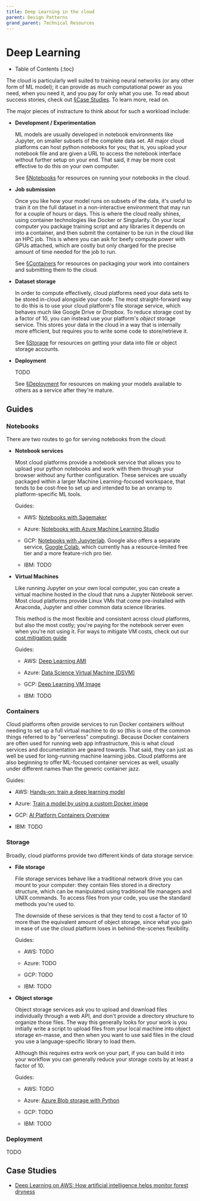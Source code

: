```yaml
---
title: Deep Learning in the cloud
parent: Design Patterns
grand_parent: Technical Resources
---
```


# Deep Learning

- Table of Contents
{:toc}

The cloud is particularly well suited to training neural networks (or any other form of ML model); it can provide as much computational power as you need, when you need it, and you pay for only what you use. To read about success stories, check out [&sect;Case Studies](#case-studies). To learn more, read on.

The major pieces of instracture to think about for such a workload include:

- **Development / Experimentation**

    ML models are usually developed in notebook environments like Jupyter, on smaller subsets of the complete data set. All major cloud platforms can host python notebooks for you; that is, you upload your notebook file and are given a URL to access the notebook interface without further setup on your end. That said, it may be more cost effective to do this on your own computer.

    See [&sect;Notebooks](#notebooks) for resources on running your notebooks in the cloud.

- **Job submission**

    Once you like how your model runs on subsets of the data, it's useful to train it on the full dataset in a non-interactive environment that may run for a couple of hours or days. This is where the cloud really shines, using container technologies like Docker or Singularity. On your local computer you package training script and any libraries it depends on into a container, and then submit the container to be run in the cloud like an HPC job. This is where you can ask for beefy compute power with GPUs attached, which are costly but only charged for the precise amount of time needed for the job to run.

    See [&sect;Containers](#containers) for resources on packaging your work into containers and submitting them to the cloud.

- **Dataset storage**

    In order to compute effectively, cloud platforms need your data sets to be stored in-cloud alongside your code. The most straight-forward way to do this is to use your cloud platform's file storage service, which behaves much like Google Drive or Dropbox. To reduce storage cost by a factor of 10, you can instead use your platform's *object* storage service. This stores your data in the cloud in a way that is internally more efficient, but requires you to write some code to store/retrieve it.

    See [&sect;Storage](#storage) for resources on getting your data into file or object storage accounts.

- **Deployment**

    TODO

    See [&sect;Deployment](#deployment) for resources on making your models available to others as a service after they're mature.

## Guides

### Notebooks

There are two routes to go for serving notebooks from the cloud:

- **Notebook services**

    Most cloud platforms provide a notebook service that allows you to upload your python notebooks and work with them through your browser without any further configuration. These services are usually packaged within a larger Machine Learning-focused workspace, that tends to be cost-free to set up and intended to be an onramp to platform-specific ML tools.

    Guides:

    - AWS: [Notebooks with Sagemaker](https://docs.aws.amazon.com/sagemaker/latest/dg/gs-setup-working-env.html)

    - Azure: [Notebooks with Azure Machine Learning Studio](https://docs.microsoft.com/en-us/azure/machine-learning/how-to-run-jupyter-notebooks)

    - GCP: [Notebooks with Jupyterlab](https://cloud.google.com/notebooks). Google also offers a separate service, [Google Colab](https://colab.research.google.com/notebooks/), which currently has a resource-limited free tier and a more feature-rich pro tier.

    - IBM: TODO


- **Virtual Machines**

    Like running Jupyter on your own local computer, you can create a virtual machine hosted in the cloud that runs a Jupyter Notebook server. Most cloud platforms provide Linux VMs that come pre-installed with Anaconda, Jupyter and other common data science libraries.

    This method is the most flexible and consistent across cloud platforms, but also the most costly; you're paying for the notebook server even when you're not using it. For ways to mitigate VM costs, check out our [cost mitigation guide](cost-mitigation.md#vms)

    Guides:

    - AWS: [Deep Learning AMI](https://docs.aws.amazon.com/dlami/latest/devguide/what-is-dlami.html)

    - Azure: [Data Science Virtual Machine (DSVM)](https://azure.microsoft.com/en-us/services/virtual-machines/data-science-virtual-machines/)

    - GCP: [Deep Learning VM Image](https://cloud.google.com/deep-learning-vm/docs/)

    - IBM: TODO


### Containers

Cloud platforms often provide services to run Docker containers without needing to set up a full virtual machine to do so (this is one of the common things referred to by "serverless" computing). Because Docker containers are often used for running web app infrastructure, this is what cloud services and documentation are geared towards. That said, they can just as well be used for long-running machine learning jobs. Cloud platforms are also beginning to offer ML-focused container services as well, usually under different names than the generic container jazz.

Guides:

- AWS: [Hands-on: train a deep learning model](https://aws.amazon.com/getting-started/hands-on/train-deep-learning-model-aws-ec2-containers/)

- Azure: [Train a model by using a custom Docker image](https://docs.microsoft.com/en-us/azure/machine-learning/how-to-train-with-custom-image)

- GCP: [AI Platform Containers Overview](https://cloud.google.com/ai-platform/training/docs/containers-overview)

- IBM: TODO


### Storage

Broadly, cloud platforms provide two different kinds of data storage service:

- **File storage**

    File storage services behave like a traditional network drive you can mount to your computer: they contain files stored in a directory structure, which can be manipulated using traditional file managers and UNIX commands. To access files from your code, you use the standard methods you're used to.

    The downside of these services is that they tend to cost a factor of 10 more than the equivalent amount of object storage, since what you gain in ease of use the cloud platform loses in behind-the-scenes flexibility.

    Guides:

    - AWS: TODO

    - Azure: TODO

    - GCP: TODO

    - IBM: TODO


- **Object storage**

    Object storage services ask you to upload and download files individually through a web API, and don't provide a directory structure to organize those files. The way this generally looks for your work is you initially write a script to upload files from your local machine into object storage en-masse, and then when you want to use said files in the cloud you use a language-specific library to load them.

    Although this requires extra work on your part, if you can build it into your workflow you can generally reduce your storage costs by at least a factor of 10.
    
    Guides:

    - AWS: TODO

    - Azure: [Azure Blob storage with Python](https://docs.microsoft.com/en-us/azure/developer/python/azure-sdk-example-storage-use)

    - GCP: TODO

    - IBM: TODO

### Deployment

TODO

## Case Studies

- [Deep Learning on AWS: How artificial intelligence helps monitor forest dryness](https://www.cloudbank.org/training/use-case/supervised-machine-learning)
